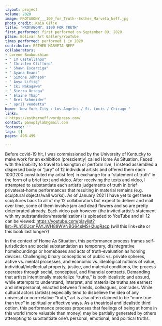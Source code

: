 ```yaml
---
layout: project
volume: 2020
image: PROTAGONY___100_for_Truth--Esther_Marveta_Neff.jpg
photo_credit: Kaia Gilje
title: 'PROTAGONY: $100 FOR TRUTH'
first_performed: first performed on September 09, 2020
place: Bolivar Art Gallery/YouTube
times_performed: performed 1 in 2020
contributor: ESTHER MARVETA NEFF
collaborators:
- Lorene Bouboushian
- " IV Castellanos"
- " Christen Clifford"
- " Shawn Escarciga"
- " Ayana Evans"
- " Simone Johnson"
- " Anya Liftig"
- " Iki Nakagawa"
- " Sierra Ortega"
- " Elaine Thap"
- " Bret Schneider"
- " april vendetta"
home: 'New York City / Los Angeles / St. Louis / Chicago '
links:
- https://estherneff.wordpress.com/
contact: panoplylab@gmail.com
footnote: ''
tags: []
pages: 498-499

---
```


Before covid-19 hit, I was commissioned by the University of Kentucky to make work for an exhibition (presciently) called Home As Situation. Faced with the inability to travel to Lexington or perform live, I instead assembled a dispersed body or “jury” of 12 individual artists and offered them each $100 ($1200 constituted my artist fee) in exchange for a “statement of truth” in the form of a brief text and video. After receiving the texts and video, I attempted to substantiate each artist’s judgements of truth in brief private/at-home performances that resulting in material remains (e.g. sculptural objects/wall works). As of January 2021 I have yet to get these sculptures back to all of my 12 collaborators but expect to deliver and mail over time, some of them involve jam and dead flowers and so are pretty deteriorated already. Each video pair however (the invited artist’s statement with my substantiation/materialization) is uploaded to YouTube and all 12 can be viewed: https://youtube.com/playlist?list=PLh50UcmPAYJWH89WVNBG64sMSH2ugRacp (will this link+site or this book last longer?) 

In the context of Home As Situation, this performance process frames self-jurisdiction and social substantiation as temporary, disintegrative homeboundings or homebases and acts of truth-evaluation as homing devices. Challenging binary conceptions of public vs. private spheres, active vs. mental processes, and economic vs. ideological notions of value, individual/intellectual property, justice, and material conditions, the process operates through social, conceptual, and financial contracts. Demanding that artists intentionally materialize “truths,” is both idealistic and absurd, while attempts to understand, interpret, and materialize truths are earnest and interpersonal, enacted between friends, colleagues, comrades. While cultural actors (artists) especially tend to disbelieve the idea of any universal or non-relative “truth,” art is also often claimed to be “more true than true” in spiritual or affective ways. As a theatrical and idealistic third option, this performance process proposes that feelings of being at home in this world (more valuable than money) may be partially generated by others attempting to substantiate one’s personal, emotional, and political truths. 

